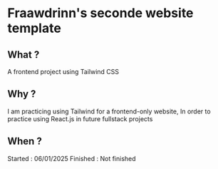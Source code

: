 # Fraawdrinn's seconde website template

## What ?

A frontend project using Tailwind CSS


## Why ?

I am practicing using Tailwind for a frontend-only website,
In order to practice using React.js in future fullstack projects


## When ?

Started : 06/01/2025
Finished : Not finished

<!-- 
npx tailwindcss -i src/style/input.css -o public/style/output.css --watch


 -->